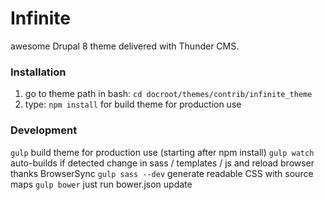 # Infinite

awesome Drupal 8 theme delivered with Thunder CMS.

### Installation

1. go to theme path in bash: `cd docroot/themes/contrib/infinite_theme` 
2. type: `npm install` for build theme for production use

### Development

`gulp` build theme for production use (starting after npm install)
`gulp watch` auto-builds if detected change in sass / templates / js and reload browser thanks BrowserSync
`gulp sass --dev` generate readable CSS with source maps
`gulp bower` just run bower.json update